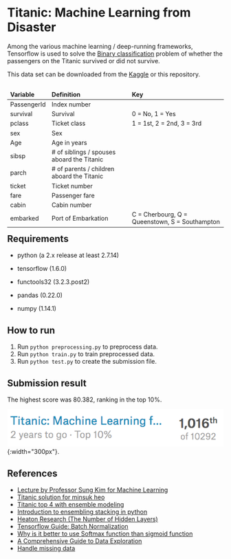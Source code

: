 
# Titanic: Machine Learning from Disaster


Among the various machine learning / deep-running frameworks, Tensorflow is used to solve the [Binary classification](https://en.wikipedia.org/wiki/Binary_classification) problem of whether the passengers on the Titanic survived or did not survive.



This data set can be downloaded from the [Kaggle](https://www.kaggle.com/c/titanic/data) or this repository.
<table style="float:left;">
    <thead style="font-weight:bold;">
    <tr>
        <td>Variable</td>
        <td>Definition</td>
        <td>Key</td>
    </tr>
    </thead>
    <tbody>
        <tr>
            <td>PassengerId</td>
            <td>Index number</td>
            <td></td>
        </tr>
        <tr>
            <td>survival</td>
            <td>Survival</td>
            <td>0 = No, 1 = Yes</td>
        </tr>
        <tr>
            <td>pclass</td>
            <td>Ticket class</td>
            <td>1 = 1st, 2 = 2nd, 3 = 3rd</td>
        </tr>
         <tr>
            <td>sex</td>
            <td>Sex</td>
            <td></td>
        </tr>
        <tr>
            <td>Age</td>
            <td>Age in years</td>
            <td></td>
        </tr>
        <tr>
            <td>sibsp</td>
            <td># of siblings / spouses aboard the Titanic</td>
            <td></td>
        </tr>
        <tr>
            <td>parch</td>
            <td># of parents / children aboard the Titanic</td>
            <td></td>
        </tr>
        <tr>
            <td>ticket</td>
            <td>Ticket number</td>
            <td></td>
        </tr>
        <tr>
            <td>fare</td>
            <td>Passenger fare</td>
            <td></td>
        </tr>
        <tr>
            <td>cabin</td>
            <td>Cabin number</td>
            <td></td>
        </tr>
        <tr>
            <td>embarked</td>
            <td>Port of Embarkation</td>
            <td>C = Cherbourg, Q = Queenstown, S = Southampton</td>
        </tr>
    </tbody>
</table>


## Requirements

- python (a 2.x release at least 2.7.14)

- tensorflow (1.6.0)

- functools32 (3.2.3.post2)

- pandas (0.22.0)

- numpy (1.14.1)


## How to run

1. Run <code>python preprocessing.py</code> to preprocess data.
2. Run <code>python train.py</code> to train preprocessed data.
3. Run <code>python test.py</code> to create the submission file.


## Submission result

The highest score was 80.382, ranking in the top 10%.

![score](./image/score.png){:width="300px"}.




## References

- [Lecture by Professor Sung Kim for Machine Learning](https://hunkim.github.io/ml/)
- [Titanic solution for minsuk heo](https://github.com/minsuk-heo/kaggle-titanic/blob/master/titanic-solution.ipynb)
- [Titanic top 4 with ensemble modeling](https://www.kaggle.com/yassineghouzam/titanic-top-4-with-ensemble-modeling)
- [Introduction to ensembling stacking in python](https://www.kaggle.com/arthurtok/introduction-to-ensembling-stacking-in-python)
- [Heaton Research (The Number of Hidden Layers)](http://www.heatonresearch.com/2017/06/01/hidden-layers.html)
- [Tensorflow Guide: Batch Normalization](http://ruishu.io/2016/12/27/batchnorm/)
- [Why is it better to use Softmax function than sigmoid function](https://www.quora.com/Why-is-it-better-to-use-Softmax-function-than-sigmoid-function)
- [A Comprehensive Guide to Data Exploration](https://www.analyticsvidhya.com/blog/2016/01/guide-data-exploration/)
- [Handle missing data](https://measuringu.com/handle-missing-data/)
